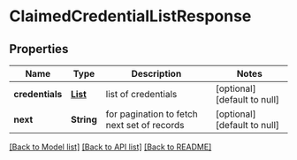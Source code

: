 # ClaimedCredentialListResponse

## Properties

| Name            | Type               | Description                                 | Notes                        |
| --------------- | ------------------ | ------------------------------------------- | ---------------------------- |
| **credentials** | [**List**](map.md) | list of credentials                         | [optional] [default to null] |
| **next**        | **String**         | for pagination to fetch next set of records | [optional] [default to null] |

[[Back to Model list]](../README.md#documentation-for-models) [[Back to API list]](../README.md#documentation-for-api-endpoints) [[Back to README]](../README.md)
